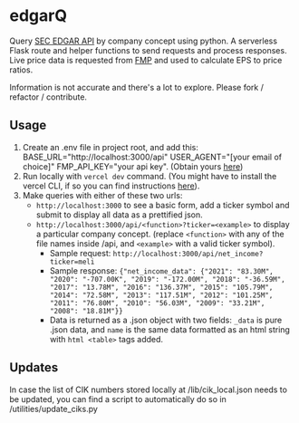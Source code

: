 # edgarQ

Query [SEC EDGAR API](https://www.sec.gov/edgar/sec-api-documentation) by company concept using python. A serverless Flask route and helper functions to send requests and process responses. Live price data is requested from [FMP](https://site.financialmodelingprep.com) and used to calculate EPS to price ratios.

Information is not accurate and there's a lot to explore. Please fork / refactor / contribute.

## Usage

1. Create an .env file in project root, and add this:  
   BASE_URL="http://localhost:3000/api"
   USER_AGENT="[your email of choice]"
   FMP_API_KEY="your api key". (Obtain yours [here](https://site.financialmodelingprep.com))
2. Run locally with `vercel dev` command. (You might have to install the vercel CLI, if so you can find instructions [here](https://vercel.com/docs/cli)).
3. Make queries with either of these two urls:
   - `http://localhost:3000` to see a basic form, add a ticker symbol and submit to display all data as a prettified json.
   - `http://localhost:3000/api/<function>?ticker=<example>` to display a particular company concept. (replace `<function>` with any of the file names inside /api, and `<example>` with a valid ticker symbol).
     - Sample request: `http://localhost:3000/api/net_income?ticker=meli`
     - Sample response: `{"net_income_data": {"2021": "83.30M", "2020": "-707.00K", "2019": "-172.00M", "2018": "-36.59M", "2017": "13.78M", "2016": "136.37M", "2015": "105.79M", "2014": "72.58M", "2013": "117.51M", "2012": "101.25M", "2011": "76.80M", "2010": "56.03M", "2009": "33.21M", "2008": "18.81M"}}`
     - Data is returned as a .json object with two fields: `_data` is pure .json data, and `name` is the same data formatted as an html string with `html <table>` tags added.

## Updates

In case the list of CIK numbers stored locally at /lib/cik_local.json needs to be updated, you can find a script to automatically do so in /utilities/update_ciks.py
